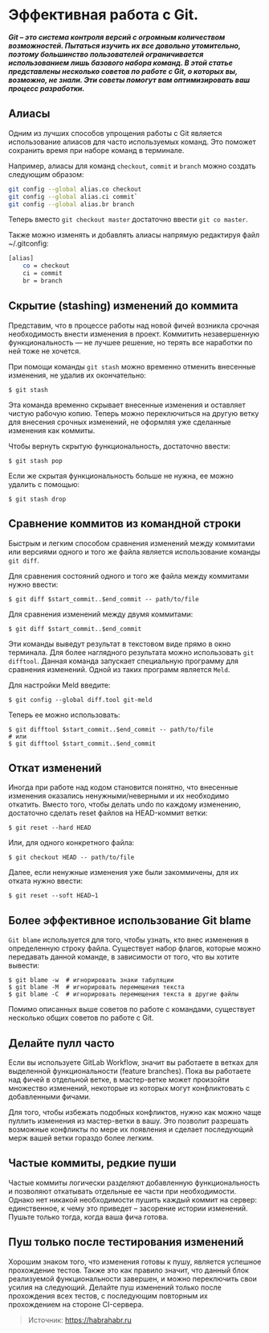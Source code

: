 # Эффективная работа с Git.
_**Git – это система контроля версий с огромным количеством возможностей. Пытаться изучить их все довольно утомительно, поэтому большинство пользователей ограничивается использованием лишь базового набора команд. В этой статье представлены несколько советов по работе с Git, о которых вы, возможно, не знали. Эти советы помогут вам оптимизировать ваш процесс разработки.**_

## Алиасы

Одним из лучших способов упрощения работы с Git является использование алиасов для часто используемых команд. Это поможет сохранить время при наборе команд в терминале.

Например, алиасы для команд `checkout`, `commit` и `branch` можно создать следующим образом:

```bash
git config --global alias.co checkout
git config --global alias.ci commit`
git config --global alias.br branch
```

Теперь вместо `git checkout master` достаточно ввести `git co master`.

Также можно изменять и добавлять алиасы напрямую редактируя файл ~/.gitconfig:

```bash
[alias]
    co = checkout
    ci = commit
    br = branch
```

## Скрытие (stashing) изменений до коммита

Представим, что в процессе работы над новой фичей возникла срочная необходимость внести изменения в проект. Коммитить незавершенную функциональность — не лучшее решение, но терять все наработки по ней тоже не хочется.

При помощи команды `git stash` можно временно отменить внесенные изменения, не удалив их окончательно:

    $ git stash

Эта команда временно скрывает внесенные изменения и оставляет чистую рабочую копию. Теперь можно переключиться на другую ветку для внесения срочных изменений, не оформляя уже сделанные изменения как коммиты.

Чтобы вернуть скрытую функциональность, достаточно ввести:

    $ git stash pop

Если же скрытая функциональность больше не нужна, ее можно удалить с помощью:

    $ git stash drop

## Сравнение коммитов из командной строки

Быстрым и легким способом сравнения изменений между коммитами или версиями одного и того же файла является использование команды `git diff`.

Для сравнения состояний одного и того же файла между коммитами нужно ввести:

    $ git diff $start_commit..$end_commit -- path/to/file

Для сравнения изменений между двумя коммитами:

    $ git diff $start_commit..$end_commit

Эти команды выведут результат в текстовом виде прямо в окно терминала. Для более наглядного результата можно использовать `git difftool`. Данная команда запускает специальную программу для сравнения изменений. Одной из таких программ является `Meld`.

Для настройки Meld введите:

    $ git config --global diff.tool git-meld

Теперь ее можно использовать:

    $ git difftool $start_commit..$end_commit -- path/to/file
    # или
    $ git difftool $start_commit..$end_commit

## Откат изменений

Иногда при работе над кодом становится понятно, что внесенные изменения оказались ненужными/неверными и их необходимо откатить. Вместо того, чтобы делать undo по каждому изменению, достаточно сделать reset файлов на HEAD-коммит ветки:

    $ git reset --hard HEAD

Или, для одного конкретного файла:

    $ git checkout HEAD -- path/to/file

Далее, если ненужные изменения уже были закоммичены, для их отката нужно ввести:

    $ git reset --soft HEAD~1

## Более эффективное использование Git blame

`Git blame` используется для того, чтобы узнать, кто внес изменения в определенную строку файла. Существует набор флагов, которые можно передавать данной команде, в зависимости от того, что вы хотите вывести:

    $ git blame -w  # игнорировать знаки табуляции
    $ git blame -M  # игнорировать перемещения текста
    $ git blame -C  # игнорировать перемещения текста в другие файлы

Помимо описанных выше советов по работе с командами, существует несколько общих советов по работе с Git.

## Делайте пулл часто

Если вы используете GitLab Workflow, значит вы работаете в ветках для выделенной функциональности (feature branches). Пока вы работаете над фичей в отдельной ветке, в мастер-ветке может произойти множество изменений, некоторые из которых могут конфликтовать с добавленными фичами.

Для того, чтобы избежать подобных конфликтов, нужно как можно чаще пуллить изменения из мастер-ветки в вашу. Это позволит разрешать возможные конфликты по мере их появления и сделает последующий мерж вашей ветки гораздо более легким.

## Частые коммиты, редкие пуши

Частые коммиты логически разделяют добавленную функциональность и позволяют откатывать отдельные ее части при необходимости. Однако нет никакой необходимости пушить каждый коммит на сервер: единственное, к чему это приведет – засорение истории изменений. Пушьте только тогда, когда ваша фича готова.

## Пуш только после тестирования изменений

Хорошим знаком того, что изменения готовы к пушу, является успешное прохождение тестов. Также это как правило значит, что данный блок реализуемой функциональности завершен, и можно переключить свои усилия на следующий. Делайте пуш изменений только после прохождения всех тестов, с последующим повторным их прохождением на стороне CI-сервера.

> Источник: https://habrahabr.ru
